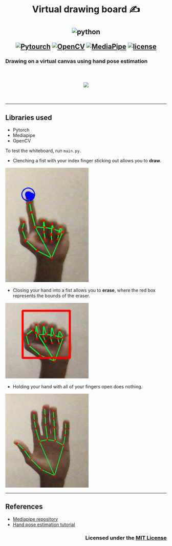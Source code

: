 <h1 align="center"> Virtual drawing board ✍️</h1>

<h2 align="center">


![python](https://forthebadge.com/images/badges/made-with-python.svg)


[![Pytourch](https://img.shields.io/badge/-PyTorch-white?style=flat-square&logo=PyTorch)](https://pytorch.org/)
[![OpenCV](https://img.shields.io/badge/-OpenCV-blueviolet?style=flat-square&logo=OpenCV)](https://opencv.org/)
[![MediaPipe](https://img.shields.io/badge/-MediaPipe-white?style=flat-square&logo=Clyp)](https://mediapipe.dev/)
[![license](https://img.shields.io/github/license/gursi26/virtual_drawing_board.svg?style=flat-square)](https://github.com/gursi26/virtual_drawing_board/blob/main/LICENSE)

</h2>

### Drawing on a virtual canvas using hand pose estimation


</br>
<h3 align="center">

![](imgs/demo.gif)

</h3>
</br>
<hr>


## Libraries used
- Pytorch 
- Mediapipe 
- OpenCV


To test the whiteboard, run `main.py`.

- Clenching a fist with your index finger sticking out allows you to **draw**.

<img src ="imgs/draw.png" width="260px" />

- Closing your hand into a fist allows you to **erase**, where the red box represents the bounds of the eraser.

<img src ="imgs/erase.png" width="260px" />

- Holding your hand with all of your fingers open does nothing.

<img src ="imgs/none.png" width="260px" />
<hr>

## References

- [Mediapipe repository](https://github.com/google/mediapipe.git)
- [Hand pose estimation tutorial](https://www.youtube.com/watch?v=NZde8Xt78Iw&t=983s)

<h3 align="right">

Licensed under the [MIT License](LICENSE)

</h3>
